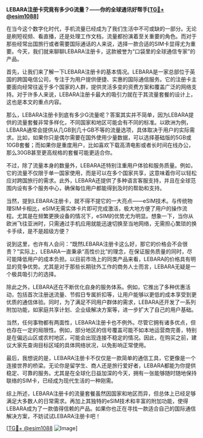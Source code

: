 **LEBARA注册卡究竟有多少G流量？——你的全球通讯好帮手[[TG💪+ @esim1088](https://t.me/s/esim1088)]**

在当今这个数字化时代，手机流量已经成为了我们生活中不可或缺的一部分。无论是刷短视频、看直播，还是处理工作文档，流量都扮演着至关重要的角色。而对于那些经常出国旅行或者需要国际通话的人来说，选择一款合适的SIM卡显得尤为重要。今天，我们就来聊聊LEBARA注册卡，这款被誉为“口袋里的全球通信专家”的产品。

首先，让我们来了解一下LEBARA注册卡的基本情况。LEBARA是一家总部位于英国的跨国电信公司，专注于为用户提供便捷、实惠的国际通信服务。它的注册卡主要面向经常往返于多个国家的人群，提供灵活多变的资费方案和覆盖广泛的网络支持。对于许多人来说，LEBARA注册卡最大的吸引力就在于其流量套餐的设计上，这也是本文的重点内容。

那么，LEBARA注册卡到底有多少G流量呢？答案其实并不简单，因为LEBARA提供的流量套餐非常多样化，不同国家和地区可能会有不同的标准。以欧洲为例，LEBARA通常会提供从几GB到几十GB不等的流量选项，具体取决于用户的实际需求。比如，如果你只是偶尔需要在国外使用少量数据，可以选择基础版的5GB或10GB套餐；而如果你是重度用户，比如喜欢下载高清电影或者长时间在线办公，那么30GB甚至更高规格的套餐可能更适合你。

不过，除了流量本身的数量外，LEBARA还特别注重用户体验和服务质量。例如，它的流量不仅限于单一国家使用，而是可以在多个国家共享，这意味着你可以轻松应对跨国旅行的需求。此外，LEBARA还提供了多种语言客服支持，并且在全球范围内设有多个服务中心，确保每位用户都能得到及时的帮助和支持。

当然，提到LEBARA注册卡，就不得不提它的一大亮点——eSIM技术。与传统物理SIM卡相比，eSIM无需实体卡片即可完成激活，极大地方便了用户的操作流程。尤其是在频繁更换设备的情况下，eSIM的优势尤为明显。想象一下，当你从欧洲飞往亚洲时，只需通过手机应用就能迅速切换至当地网络，无需担心繁琐的换卡手续，是不是超级方便？

说到这里，也许有人会问：“既然LEBARA注册卡这么好，那它的价格会不会很贵？”实际上，LEBARA一直秉承“高性价比”的理念，在保证服务质量的同时，尽可能降低用户的成本负担。以目前市场上的同类产品来看，LEBARA的价格具有明显的竞争优势。尤其是对于那些长期驻外工作的商务人士而言，LEBARA无疑是一个极具吸引力的选择。

除此之外，LEBARA还在不断优化自身的服务体系。例如，它推出了多种优惠活动，包括首次注册送流量、节假日专属折扣等，让用户能够以更低的成本享受到更优质的通信体验。同时，为了满足不同用户群体的需求，LEBARA还开发了一系列附加功能，如家庭共享计划、企业级解决方案等，进一步扩大了自己的用户基础。

当然，任何事物都有两面性，LEBARA注册卡也不例外。尽管它拥有诸多优点，但也存在一定的局限性。例如，部分地区的信号覆盖可能不如本地运营商完善，特别是在偏远山区或农村地区，可能会出现连接不稳定的情况。因此，在购买之前，建议大家先查询目标区域的具体网络状况，以免影响正常使用。

最后，我想说的是，LEBARA注册卡不仅仅是一款简单的通信工具，它更像是一个连接世界的桥梁。无论你是留学生、商人还是旅行爱好者，LEBARA都能为你提供稳定、可靠的服务。尤其是在全球化日益加深的今天，拥有一张能够随时随地保持联络的SIM卡，已经成为现代生活的一种刚需。

综上所述，LEBARA注册卡的流量套餐虽然因国家和地区而异，但总体上已经足够满足大多数人的日常需求。再加上其独特的eSIM技术和丰富的附加功能，使得LEBARA成为了一款值得信赖的产品。如果你也正在寻找一款适合自己的国际通信解决方案，不妨试试LEBARA注册卡吧！

[[TG💪+ @esim1088](https://t.me/s/esim1088) ![Image](https://i.postimg.cc/4NQfJmqS/Snipaste-2025-05-13-00-14-12.png)]